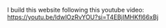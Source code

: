 I build this website following this youtube video: https://youtu.be/ldwlOzRvYOU?si=T4EBjIMHKfl66xBj
